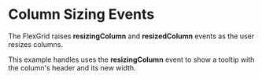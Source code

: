 Column Sizing Events
====================

The FlexGrid raises **resizingColumn** and **resizedColumn** events as the user resizes 
columns.

This example handles uses the **resizingColumn** event to show a tooltip with the column's 
header and its new width.
